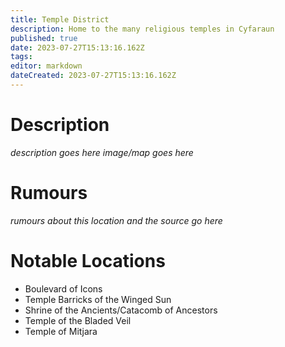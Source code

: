 ```yaml
---
title: Temple District
description: Home to the many religious temples in Cyfaraun
published: true
date: 2023-07-27T15:13:16.162Z
tags: 
editor: markdown
dateCreated: 2023-07-27T15:13:16.162Z
---
```


# Description
*description goes here*
*image/map goes here*

# Rumours
*rumours about this location and the source go here*

# Notable Locations
- Boulevard of Icons
- Temple Barricks of the Winged Sun
- Shrine of the Ancients/Catacomb of Ancestors
- Temple of the Bladed Veil
- Temple of Mitjara